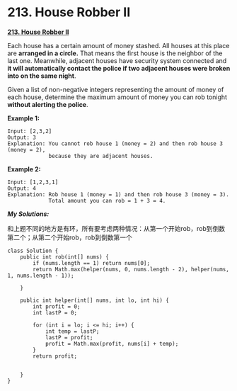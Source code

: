 # 213. House Robber II

 [**213. House Robber II**](https://leetcode.com/problems/house-robber-ii/description/)

 Each house has a certain amount of money stashed. All houses at this place are **arranged in a circle.** That means the first house is the neighbor of the last one. Meanwhile, adjacent houses have security system connected and **it will automatically contact the police if two adjacent houses were broken into on the same night**.

Given a list of non-negative integers representing the amount of money of each house, determine the maximum amount of money you can rob tonight **without alerting the police**.

**Example 1:**

```text
Input: [2,3,2]
Output: 3
Explanation: You cannot rob house 1 (money = 2) and then rob house 3 (money = 2),
             because they are adjacent houses.
```

**Example 2:**

```text
Input: [1,2,3,1]
Output: 4
Explanation: Rob house 1 (money = 1) and then rob house 3 (money = 3).
             Total amount you can rob = 1 + 3 = 4.
```

_**My Solutions:**_

和上题不同的地方是有环，所有要考虑两种情况：从第一个开始rob，rob到倒数第二个；从第二个开始rob，rob到倒数第一个

```text
class Solution {
    public int rob(int[] nums) {
        if (nums.length == 1) return nums[0];
        return Math.max(helper(nums, 0, nums.length - 2), helper(nums, 1, nums.length - 1));
        
    }
    
    public int helper(int[] nums, int lo, int hi) {
        int profit = 0;
        int lastP = 0;
        
        for (int i = lo; i <= hi; i++) {
            int temp = lastP;
            lastP = profit;
            profit = Math.max(profit, nums[i] + temp);
        }
        return profit;
    
        
    }
}
```


